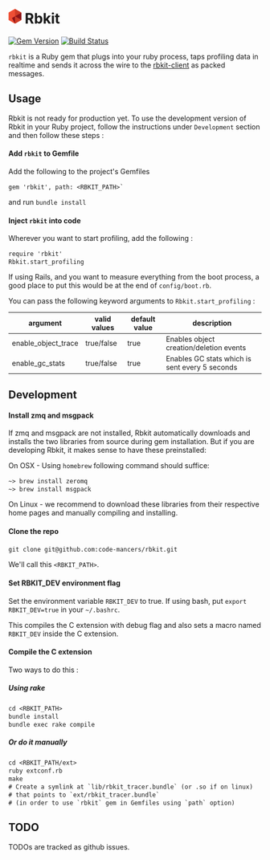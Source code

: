 <img src="./logo.png" height="30px" /> Rbkit
============================================

[![Gem Version](https://badge.fury.io/rb/rbkit.svg)](http://badge.fury.io/rb/rbkit)
[![Build Status](https://travis-ci.org/code-mancers/rbkit.svg?branch=tests)](https://travis-ci.org/code-mancers/rbkit)

`rbkit` is a Ruby gem that plugs into your ruby process, taps profiling data
in realtime and sends it across the wire to the [rbkit-client](https://github.com/code-mancers/rbkit-client)
as packed messages.

## Usage

Rbkit is not ready for production yet. To use the development version of Rbkit
in your Ruby project, follow the instructions under `Development` section and
then follow these steps :

#### Add `rbkit` to Gemfile

Add the following to the project's Gemfiles

```
gem 'rbkit', path: <RBKIT_PATH>`
```
and run `bundle install`

#### Inject `rbkit` into code

Wherever you want to start profiling, add the following :
```
require 'rbkit'
Rbkit.start_profiling
```
If using Rails, and you want to measure everything from the boot process,
a good place to put this would be at the end of `config/boot.rb`.

You can pass the following keyword arguments to `Rbkit.start_profiling` :

|argument             | valid values | default value | description                                    |
|---------------------|--------------|---------------|------------------------------------------------|
|enable_object_trace  | true/false   | true          | Enables object creation/deletion events        |
|enable_gc_stats      | true/false   | true          | Enables GC stats which is sent every 5 seconds |


## Development

#### Install zmq and msgpack

If zmq and msgpack are not installed, Rbkit automatically downloads
and installs the two libraries from source during gem installation.
But if you are developing Rbkit, it makes sense to have these
preinstalled:

On OSX - Using `homebrew` following command should suffice:

```
~> brew install zeromq
~> brew install msgpack
```

On Linux - we recommend to download these libraries
from their respective home pages and manually compiling
and installing.

#### Clone the repo

`git clone git@github.com:code-mancers/rbkit.git`

We'll call this `<RBKIT_PATH>`.

#### Set RBKIT_DEV environment flag

Set the environment variable `RBKIT_DEV` to true.
If using bash, put `export RBKIT_DEV=true` in your `~/.bashrc`.

This compiles the C extension with debug flag and also sets a macro named
`RBKIT_DEV` inside the C extension.

#### Compile the C extension

Two ways to do this :

##### Using rake

```
cd <RBKIT_PATH>
bundle install
bundle exec rake compile

```

##### Or do it manually

```
cd <RBKIT_PATH/ext>
ruby extconf.rb
make
# Create a symlink at `lib/rbkit_tracer.bundle` (or .so if on linux)
# that points to `ext/rbkit_tracer.bundle`
# (in order to use `rbkit` gem in Gemfiles using `path` option)
```

## TODO

TODOs are tracked as github issues.
